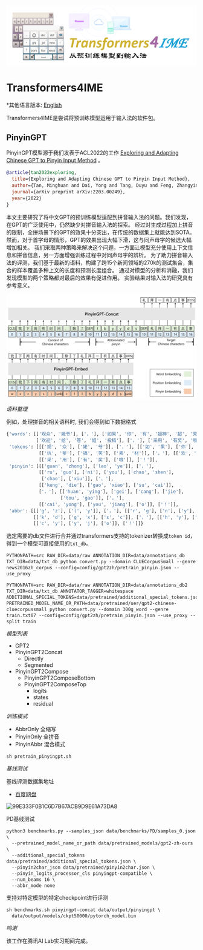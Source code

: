 ![IME](ime_logo.png)
# Transformers4IME

*其他语言版本: [English](README.en.md)

Transformers4IME是尝试将预训练模型运用于输入法的软件包。

## PinyinGPT

PinyinGPT模型源于我们发表于ACL2022的工作 [Exploring and Adapting Chinese GPT to Pinyin Input Method](https://arxiv.org/abs/2203.00249) 。
```bibtex
@article{tan2022exploring,
  title={Exploring and Adapting Chinese GPT to Pinyin Input Method},
  author={Tan, Minghuan and Dai, Yong and Tang, Duyu and Feng, Zhangyin and Huang, Guoping and Jiang, Jing and Li, Jiwei and Shi, Shuming},
  journal={arXiv preprint arXiv:2203.00249},
  year={2022}
}
```
本文主要研究了将中文GPT的预训练模型适配到拼音输入法的问题。我们发现，在GPT的广泛使用中，仍然缺少对拼音输入法的探索。
经过对生成过程加上拼音的限制，全拼场景下的GPT的效果十分突出，在传统的数据集上就能达到SOTA。
然而，对于首字母的情形，GPT的效果出现大幅下滑，这与同声母字的候选大幅增加相关。
我们采取两种策略来解决这个问题，一方面让模型充分使用上下文信息和拼音信息，另一方面增强训练过程中对同声母字的辨析。
为了助力拼音输入法的评测，我们基于最新的语料，构建了跨15个新闻领域的270k的测试集合，集合的样本覆盖多种上文的长度和预测长度组合。
通过对模型的分析和消融，我们发现模型的两个策略都对最后的效果有促进作用。
实验结果对输入法的研究具有参考意义。

![PinyinGPT](pinyingpt.png)

_语料整理_

例如，处理拼音的相关语料时, 我们会得到如下数据格式
```python
{'words': [['观众', '姥爷'], ['，'], ['如果', '你', '有', '超神', '超', '秀'], ['、'], ['坑爹', '搞笑', '素材'], ['，'],
           ['欢迎', '给', '苍', '姐', '投稿'], ['，'], ['采用', '有奖', '哦'], ['！']],
 'tokens': [[['观', '众'], ['姥', '爷']], ['，'], [['如', '果'], ['你'], ['有'], ['超', '神'], ['超'], ['秀']], ['、'],
            [['坑', '爹'], ['搞', '笑'], ['素', '材']], ['，'], [['欢', '迎'], ['给'], ['苍'], ['姐'], ['投', '稿']], ['，'],
            [['采', '用'], ['有', '奖'], ['哦']], ['！']],
 'pinyin': [[['guan', 'zhong'], ['lao', 'ye']], ['，'],
            [['ru', 'guo'], ['ni'], ['you'], ['chao', 'shen'],
             ['chao'], ['xiu']], ['、'],
            [['keng', 'die'], ['gao', 'xiao'], ['su', 'cai']],
            ['，'], [['huan', 'ying'], ['gei'], ['cang'], ['jie'],
                    ['tou', 'gao']], ['，'],
            [['cai', 'yong'], ['you', 'jiang'], ['o']], ['！']],
 'abbr': [[['g', 'z'], ['l', 'y']], ['，'], [['r', 'g'], ['n'], ['y'], ['c', 's'], ['c'], ['x']], ['、'],
          [['k', 'd'], ['g', 'x'], ['s', 'c']], ['，'], [['h', 'y'], ['g'], ['c'], ['j'], ['t', 'g']], ['，'],
          [['c', 'y'], ['y', 'j'], ['o']], ['！']]}
```


选定需要的db文件进行合并通过transformers支持的tokenizer转换成`token id`，得到一个模型可直接使用的`txt_db`。

```shell
PYTHONPATH=src RAW_DIR=data/raw ANNOTATION_DIR=data/annotations_db TXT_DIR=data/txt_db python convert.py --domain CLUECorpusSmall --genre news2016zh_corpus --config=config/gpt2zh/pretrain_pinyin.json --use_proxy
```



```
PYTHONPATH=src RAW_DIR=data/raw ANNOTATION_DIR=data/annotations_db2 TXT_DIR=data/txt_db ANNOTATOR_TAGGER=whitespace ADDITIONAL_SPECIAL_TOKENS=data/pretrained/additional_special_tokens.json PRETRAINED_MODEL_NAME_OR_PATH=data/pretrained/uer/gpt2-chinese-cluecorpussmall python convert.py --domain 300g_word --genre train.txt07 --config=config/gpt2zh/pretrain_pinyin.json --use_proxy --split train
```

_模型列表_

* GPT2
* PinyinGPT2Concat
    * Directly
    * Segmented
* PinyinGPT2Compose
    * PinyinGPT2ComposeBottom
    * PinyinGPT2ComposeTop
        * logits
        * states
        * residual

_训练模式_

* AbbrOnly 全缩写
* PinyinOnly 全拼音
* PinyinAbbr 混合模式

```shell
sh pretrain_pinyingpt.sh
```

_基线测试_

基线评测数据集地址

* [百度网盘](链接：https://pan.baidu.com/s/1YEG54GSRfPzKO2gQD1IiHw?pwd=7j6v)

![99E333F0B1C6D7B67ACB9D9E61A73DA8](https://user-images.githubusercontent.com/2136700/160289844-924ef07f-b983-4e9c-b07a-45ad042e17da.png)


PD基线测试
```shell
python3 benchmarks.py --samples_json data/benchmarks/PD/samples_0.json \
  --pretrained_model_name_or_path data/pretrained_models/gpt2-zh-ours \
  --additional_special_tokens data/pretrained/additional_special_tokens.json \
  --pinyin2char_json data/pretrained/pinyin2char.json \
  --pinyin_logits_processor_cls pinyingpt-compatible \
  --num_beams 16 \
  --abbr_mode none
```

支持对特定模型的特定checkpoint进行评测
```shell
sh benchmarks.sh pinyingpt-concat data/output/pinyingpt \
  data/output/models/ckpt50000/pytorch_model.bin
```

_鸣谢_

该工作在腾讯AI Lab实习期间完成。
